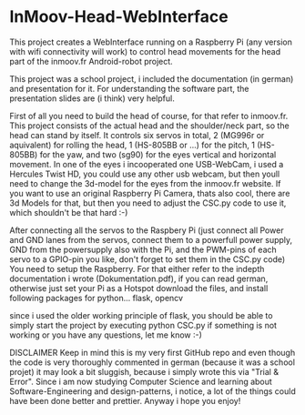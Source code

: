# InMoov-Head-WebInterface
This project creates a WebInterface running on a Raspberry Pi (any version with wifi connectivity will work) to control head movements for the head part of the inmoov.fr Android-robot project.

This project was a school project, i included the documentation (in german) and presentation for it.
For understanding the software part, the presentation slides are (i think) very helpful.

First of all you need to build the head of course, for that refer to inmoov.fr.
This project consists of the actual head and the shoulder/neck part, so the head can stand by itself.
It controls six servos in total, 2 (MG996r or aquivalent) for rolling the head, 1 (HS-805BB or ...) for the pitch, 1 (HS-805BB) for the yaw, 
and two (sg90) for the eyes vertical and horizontal movement.
In one of the eyes i incooperated one USB-WebCam, i used a Hercules Twist HD, you could use any other usb webcam, but then youll need to
change the 3d-model for the eyes from the inmoov.fr website. If you want to use an original Raspberry Pi Camera, thats also cool,
there are 3d Models for that, but then you need to adjust the CSC.py code to use it, which shouldn't be that hard :-)

After connecting all the servos to the Raspbery Pi (just connect all Power and GND lanes from the servos, connect them to a powerfull power supply,
GND from the powersupply also with the Pi, and the PWM-pins of each servo to a GPIO-pin you like, don't forget to set them in the CSC.py code)
You need to setup the Raspberry.
For that either refer to the indepth documentation i wrote (Dokumentation.pdf), if you can read german, otherwise just set your Pi as a Hotspot
download the files, and install following packages for python...
flask, opencv

since i used the older working principle of flask, you should be able to simply start the project by executing
python CSC.py
if something is not working or you have any questions, let me know :-)

DISCLAIMER
Keep in mind this is my very first GitHub repo and even though the code is very thoroughly commented in german (because it was a school projet)
it may look a bit sluggish, because i simply wrote this via "Trial & Error". Since i am now studying Computer Science and learning about Software-Engineering and 
design-patterns, i notice, a lot of the things could have been done better and prettier. 
Anyway i hope you enjoy!
